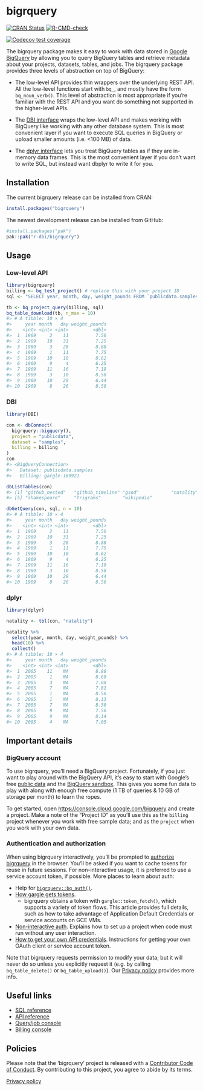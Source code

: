 
<!-- README.md is generated from README.Rmd. Please edit that file -->

# bigrquery

<!-- badges: start -->

[![CRAN
Status](https://www.r-pkg.org/badges/version/bigrquery)](https://cran.r-project.org/package=bigrquery)
[![R-CMD-check](https://github.com/r-dbi/bigrquery/actions/workflows/R-CMD-check.yaml/badge.svg)](https://github.com/r-dbi/bigrquery/actions/workflows/R-CMD-check.yaml)

[![Codecov test
coverage](https://codecov.io/gh/r-dbi/bigrquery/graph/badge.svg)](https://app.codecov.io/gh/r-dbi/bigrquery)
<!-- badges: end -->

The bigrquery package makes it easy to work with data stored in [Google
BigQuery](https://cloud.google.com/bigquery/docs) by allowing you to
query BigQuery tables and retrieve metadata about your projects,
datasets, tables, and jobs. The bigrquery package provides three levels
of abstraction on top of BigQuery:

- The low-level API provides thin wrappers over the underlying REST API.
  All the low-level functions start with `bq_`, and mostly have the form
  `bq_noun_verb()`. This level of abstraction is most appropriate if
  you’re familiar with the REST API and you want do something not
  supported in the higher-level APIs.

- The [DBI interface](https://r-dbi.org) wraps the low-level API and
  makes working with BigQuery like working with any other database
  system. This is most convenient layer if you want to execute SQL
  queries in BigQuery or upload smaller amounts (i.e. \<100 MB) of data.

- The [dplyr interface](https://dbplyr.tidyverse.org/) lets you treat
  BigQuery tables as if they are in-memory data frames. This is the most
  convenient layer if you don’t want to write SQL, but instead want
  dbplyr to write it for you.

## Installation

The current bigrquery release can be installed from CRAN:

``` r
install.packages("bigrquery")
```

The newest development release can be installed from GitHub:

``` r
#install.packages("pak")
pak::pak("r-dbi/bigrquery")
```

## Usage

### Low-level API

``` r
library(bigrquery)
billing <- bq_test_project() # replace this with your project ID 
sql <- "SELECT year, month, day, weight_pounds FROM `publicdata.samples.natality`"

tb <- bq_project_query(billing, sql)
bq_table_download(tb, n_max = 10)
#> # A tibble: 10 × 4
#>     year month   day weight_pounds
#>    <int> <int> <int>         <dbl>
#>  1  1969     2    11          7.56
#>  2  1969    10    31          7.25
#>  3  1969     3    26          8.88
#>  4  1969     1    11          7.75
#>  5  1969    10    10          8.62
#>  6  1969     9     4          6.25
#>  7  1969    11    16          7.19
#>  8  1969     3    10          8.50
#>  9  1969    10    29          6.44
#> 10  1969     8    26          8.56
```

### DBI

``` r
library(DBI)

con <- dbConnect(
  bigrquery::bigquery(),
  project = "publicdata",
  dataset = "samples",
  billing = billing
)
con 
#> <BigQueryConnection>
#>   Dataset: publicdata.samples
#>   Billing: gargle-169921

dbListTables(con)
#> [1] "github_nested"   "github_timeline" "gsod"            "natality"       
#> [5] "shakespeare"     "trigrams"        "wikipedia"

dbGetQuery(con, sql, n = 10)
#> # A tibble: 10 × 4
#>     year month   day weight_pounds
#>    <int> <int> <int>         <dbl>
#>  1  1969     2    11          7.56
#>  2  1969    10    31          7.25
#>  3  1969     3    26          8.88
#>  4  1969     1    11          7.75
#>  5  1969    10    10          8.62
#>  6  1969     9     4          6.25
#>  7  1969    11    16          7.19
#>  8  1969     3    10          8.50
#>  9  1969    10    29          6.44
#> 10  1969     8    26          8.56
```

### dplyr

``` r
library(dplyr)

natality <- tbl(con, "natality")

natality %>%
  select(year, month, day, weight_pounds) %>% 
  head(10) %>%
  collect()
#> # A tibble: 10 × 4
#>     year month   day weight_pounds
#>    <int> <int> <int>         <dbl>
#>  1  2005    11    NA          8.88
#>  2  2005     1    NA          8.69
#>  3  2005     3    NA          7.08
#>  4  2005     7    NA          7.81
#>  5  2005     1    NA          8.56
#>  6  2005     1    NA          8.13
#>  7  2005     7    NA          8.50
#>  8  2005     9    NA          7.56
#>  9  2005     9    NA          8.14
#> 10  2005     4    NA          7.05
```

## Important details

### BigQuery account

To use bigrquery, you’ll need a BigQuery project. Fortunately, if you
just want to play around with the BigQuery API, it’s easy to start with
Google’s free [public
data](https://cloud.google.com/bigquery/public-data) and the [BigQuery
sandbox](https://cloud.google.com/bigquery/docs/sandbox). This gives you
some fun data to play with along with enough free compute (1 TB of
queries & 10 GB of storage per month) to learn the ropes.

To get started, open <https://console.cloud.google.com/bigquery> and
create a project. Make a note of the “Project ID” as you’ll use this as
the `billing` project whenever you work with free sample data; and as
the `project` when you work with your own data.

### Authentication and authorization

When using bigrquery interactively, you’ll be prompted to [authorize
bigrquery](https://cloud.google.com/bigquery/docs/authorization) in the
browser. You’ll be asked if you want to cache tokens for reuse in future
sessions. For non-interactive usage, it is preferred to use a service
account token, if possible. More places to learn about auth:

- Help for
  [`bigrquery::bq_auth()`](https://bigrquery.r-dbi.org/reference/bq_auth.html).
- [How gargle gets
  tokens](https://gargle.r-lib.org/articles/how-gargle-gets-tokens.html).
  - bigrquery obtains a token with `gargle::token_fetch()`, which
    supports a variety of token flows. This article provides full
    details, such as how to take advantage of Application Default
    Credentials or service accounts on GCE VMs.
- [Non-interactive
  auth](https://gargle.r-lib.org/articles/non-interactive-auth.html).
  Explains how to set up a project when code must run without any user
  interaction.
- [How to get your own API
  credentials](https://gargle.r-lib.org/articles/get-api-credentials.html).
  Instructions for getting your own OAuth client or service account
  token.

Note that bigrquery requests permission to modify your data; but it will
never do so unless you explicitly request it (e.g. by calling
`bq_table_delete()` or `bq_table_upload()`). Our [Privacy
policy](https://www.tidyverse.org/google_privacy_policy) provides more
info.

## Useful links

- [SQL
  reference](https://cloud.google.com/bigquery/docs/reference/standard-sql/functions-and-operators)
- [API reference](https://cloud.google.com/bigquery/docs/reference/rest)
- [Query/job console](https://console.cloud.google.com/bigquery/)
- [Billing console](https://console.cloud.google.com/)

## Policies

Please note that the ‘bigrquery’ project is released with a [Contributor
Code of Conduct](https://bigrquery.r-dbi.org/CODE_OF_CONDUCT.html). By
contributing to this project, you agree to abide by its terms.

[Privacy policy](https://www.tidyverse.org/google_privacy_policy)
